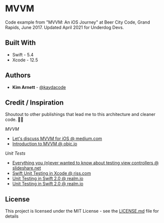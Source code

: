 # MVVM
Code example from "MVVM: An iOS Journey" at Beer City Code, Grand Rapids, June 2017. 
Updated April 2021 for Underdog Devs.


## Built With

* Swift - 5.4
* Xcode - 12.5

## Authors

* **Kim Arnett** - [@kaydacode](http://www.twitter.com/kaydadcode)

## Credit / Inspiration

Shoutout to other publishings that lead me to this architecture and cleaner code. 🙌🏼

*MVVM*
* [Let's discuss MVVM for iOS @ medium.com](https://medium.com/@ramshandilya/lets-discuss-mvvm-for-ios-a7960c2f04c7)
* [Introduction to MVVM @ objc.io](https://www.objc.io/issues/13-architecture/mvvm/)


*Unit Tests*
* [Everything you (n)ever wanted to know about testing view controllers @ slideshare.net](https://www.slideshare.net/bgesiak/everything-you-never-wanted)
* [Swift Unit Testing in Xcode @ riss.com](http://riis.com/blog/swift-unit-testing-in-xcode/)
* [Unit Testing in Swift 2.0 @ realm.io](https://news.realm.io/news/jorge-ortiz-unit-testing-swift-2/)
* [Unit Testing in Swift 2.0 @ realm.io](https://news.realm.io/news/jorge-ortiz-unit-testing-swift-2/)

## License

This project is licensed under the MIT License - see the [LICENSE.md](LICENSE.md) file for details
